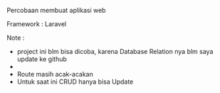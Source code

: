 Percobaan membuat aplikasi web

Framework : Laravel

Note :
- project ini blm bisa dicoba, karena Database Relation nya blm saya update ke github
- 
- Route masih acak-acakan
- Untuk saat ini CRUD hanya bisa Update

